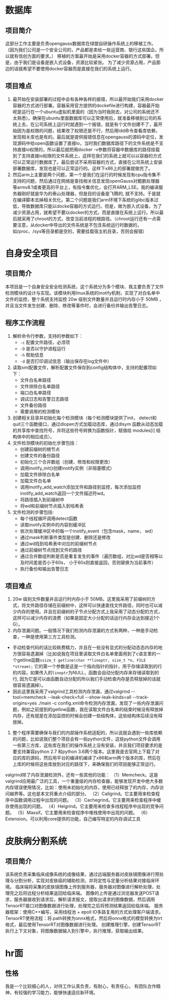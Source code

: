 # 数据库

## 项目简介
这部分工作主要是负责opengauss数据库在绿盟自研操作系统上的移植工作。
（因为我们公司是一个安全公司的，产品都是卖给一些运营商、银行这些国企。所以就有信创方面的要求。）
移植的方案最开始是采用docker容器的方式部署。但是，由于我们是设备是嵌入式设备，资源比较紧张。
为了减少资源占用，产品那边的话就希望不要使用docker容器而是直接在我们的系统上运行。

## 项目难点
1. 最开始在安装部署的过程中会有各种各样的报错，所以最开始我们采用docker容器的方式进行部署。容器采用官方提供的dockefile进行构建，容器最开始呢是运行在一个ubuntu虚拟机里面的（因为当时我刚去，对公司的系统还不太熟悉）。确保在ubuntu里面数据库可以正常使用后，就准备移植到公司的系统上去，在公司系统上运行时就遇到一个报错，就是有个文件创建不了，最开始因为是权限的问题，结果改了权限还是不行，然后用ldd命令查看库依赖，发现相关库也是有的。最后就是提供报错信息在opengauss的源码中定位，发现源码中给open函数设置了直接io，当时我们数据库路径下的文件系统是不支持直接io权限的，所以最后就把用docker -v参数将容器中数据库的路径挂载到了支持直接io权限的文件系统上，这样在我们的系统上就可以以容器的方式可以正常运行数据库了。最后尝试不采用容器的方式，直接在公司系统上安装部署数据库，发现也是可以正常运行的。这样下x86上的部署就做完了。
2. 然后arm上主要是两个问题，第一个是我们在运行的时候发现有cpu指令集不支持的问题，然后通过在网络是查找相关信息发现openGauss对鲲鹏处理器等armv8.1或者更高的平台上，有指令集优化，会打开ARM_LSE。我的编译服务器刚好就是华为的泰山处理器，但是目的设备是飞腾的, 就不支持。于是就在编译脚本去掉相关优化。第二个问题是我们arm环境下系统的glibc版本过低，导致数据库只能以docke容器的方式运行。但是，做为嵌入式设备，为了减少资源占用，就希望不要以docker的方式，而是直接在系统上运行。所以最后就采用了chroot的方式，改变当前进程的根路径。（chroot运行还有一点需要注意，从docker中导出的文件系统是不包含系统运行时数据的，如/proc、/sys等目录都是空的，需要挂载宿主机目录，否则会报错）
# 自身安全项目
## 项目简介
本项目是一个自身安全安全检测系统，这个系统分为多个模块、我主要负责了文件检测模块的设计与实现。该模块利用linux系统的inotify机制，实现了对白名单中文件的监控，整个系统支持监控 20w 级别文件数量并且运行时内存小于 50MB ，并且当文件发生创建、删除、修改等事件时，会进行备份并输出告警日志。
## 程序工作流程
1. 解析命令行参数，支持的参数如下：
    - `-c` 配置文件路径，必须项
    - `-D` 是否以守护进程运行
    - `-h` 帮助信息
    - `-d` 是否打印调试信息（输出保存在log文件中）
2. 读取xml配置文件，解析配置文件保存到config结构体中，支持的配置项如下：
    - 文件白名单路径
    - 文件排除白名单路径
    - 端口白名单路径
    - 调试日志和告警日志路径
    - 文件备份路径
    - 需要调用的检测模块
3. 创建相关目录并初始化每个检测模块（每个检测模块提供了init， detect和quit三个函数接口，通过dlopen方式加载动态库，通过dlsym 函数从动态加载的共享库中查找符号，并将这些符号转换为函数指针，赋值给 modules[i] 结构体中的相应成员）。
4. 文件检测模块的初始化步骤包括：
    - 创建前缀树的根节点
    - 创建文件的备份路径
    - 初始化三个合并数组（创建、修改和权限更改）
    - 调用inotify_init()创建inotify实例（非阻塞模式）
    - 加载文件排除白名单
    - 加载文件白名单
    - 调用inotify_add_watch添加文件和路径到监控，每次添加监控inotify_add_watch返回一个文件描述符wd。
    - 将路径插入到前缀树中
    - 将wd和前缀树节点插入到哈希表
5. 文件检测的步骤包括:
    - 每个线程循环调用detect函数
    - 读取inotify实例中的内容到缓冲区
    - 依次处理缓冲区中的每一个inotify_event（包含mask，name， wd）
    - 通过mask判断事件类型是创建、删除还是修改
    - 通过wd找到哈希表中对应的前缀树节点
    - 通过前缀树节点找到文件的路径
    - 通过合并数组判断是否是重复发生的事件（遍历数组，对比wd是否相等以及时间差是否小于60s， 小于60s则直接返回，否则替换为当前事件）
    - 执行备份和输出告警日志
## 项目难点
1. 20w 级别文件数量并且运行时内存小于 50MB。这里我采用了前缀树的方式，将文件路径存储在前缀树中，这样可以快速查找文件路径，同时也可以减少内存的使用。并且在前缀树的子节点分配方式上我采用了动态分配的方式，这样可以减少内存的浪费（如果是固定大小分配的话运行内存会达到接近1个G）。
2. 内存泄漏问题。一般情况下我们检测内存泄漏的方式有两种，一种是手动检查，一种是使用第三方工具检测。
- 手动检查代码的话比较耗费精力，并且在一些没有显式的分配动态态内存的地方很容易遗漏掉（比如说我在项目里读取文件白名单里面用到了c语言里的一个getline函数`ssize_t getline(char **lineptr, size_t *n, FILE *stream);` 它的第一个参数是这是一个指向指针的指针，用于存储读取到的行的内容。如果传入的`lineptr`为NULL，函数会自动分配内存来存储读取到的行, 因为它是可以由函数自动分配的所以我们手动检查内存是否释放掉的话就很容易遗漏掉）。
- 因此这里我采用了valgrind工具检测内存泄漏，通过valgrind --tool=memcheck --leak-check=full --show-leak-kinds=all --track-origins=yes ./main -c config.xml命令检测内存泄漏，发现了一些内存泄漏问题，例如之前提到的getline函数，我在读取文件白名单的结束时候没有释放掉内存，还有就是在添加监控的时候会创建一些结构体，这些结构体后续没有释放掉。
1. 整个程序需要确保与我们的内部操作系统适配的，所以说就会遇到一些库依赖的问题，比如说我们整个项目会有一些python文件，这些python文件会调用一些第三方库，这些库在我们的操作系统上没有安装，并且我们项目要求的是要支持兼容python 2.7 和python 3.6两个版本。这里我是去官网上下载了对应的库的源码，然后用平台的编译机编译了x86和arm两个版本的库，然后在上库的时候将这些库放到对应的路径下，来确保我们的项目能够正常运行。

valgrind除了内存泄漏检测外，还有一些其他的功能：
（1）Memcheck。这是valgrind应用最广泛的工具，一个重量级的内存检查器，能够发现开发中绝大多数内存错误使用情况，比如：使用未初始化的内存，使用已经释放了的内存，内存访问越界等。这也是本文将重点介绍的部分。
（2）Callgrind。它主要用来检查程序中函数调用过程中出现的问题。
（3）Cachegrind。它主要用来检查程序中缓存使用出现的问题。
（4）Helgrind。它主要用来检查多线程程序中出现的竞争问题。
（5）Massif。它主要用来检查程序中堆栈使用中出现的问题。
（6）Extension。可以利用core提供的功能，自己编写特定的内存调试工具

# 皮肤病分割系统
## 项目简介
该系统负责采集临床成像系统的成像结果，通过远端服务器对皮肤镜图像进行预处理与分割分析，实现对皮肤癌的辅助检测，并将定性与定量分析结果对接临床环境。
临床端将采集的皮肤镜图像上传到服务器，服务器对图像进行解析处理，处理完之后将远程分析结果返回给临床端。
图像的上传是通过浏览器发送POST请求，服务器接收到请求后，解析请求报文，提取出请求的图像数据，然后调用TensorRT接口对图像数据进行处理，处理完之后将预测结果返回给临床端。
服务器框架：使用C++编写，采用线程池 + epoll IO多路复用的方式处理客户端请求。
TensorRT使用流程：将.path转换为onnx格式，然后将onnx格式的模型转换为trt格式，最后使用TensorRT对图像数据进行处理。
创建推理引擎，创建TensorRT执行上下文对象，将图像数据输入到引擎中，执行推理，获取输出结果。

# hr面
## 性格
我是一个比较细心的人，对待工作认真负责，有耐心，有责任心，
有团队合作精神，有较强的学习能力，能够快速适应新环境。